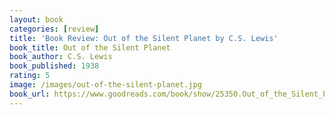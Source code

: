 ```yaml
---
layout: book
categories: [review]
title: 'Book Review: Out of the Silent Planet by C.S. Lewis'
book_title: Out of the Silent Planet
book_author: C.S. Lewis
book_published: 1938
rating: 5
image: /images/out-of-the-silent-planet.jpg
book_url: https://www.goodreads.com/book/show/25350.Out_of_the_Silent_Planet
---
```

